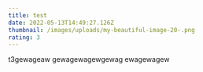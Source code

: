 ```yaml
---
title: test
date: 2022-05-13T14:49:27.126Z
thumbnail: /images/uploads/my-beautiful-image-20-.png
rating: 3
---
```

t3gewageaw gewagewagewgewag ewagewagew